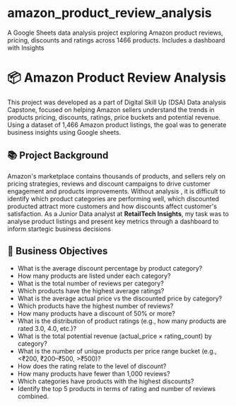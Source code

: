 # amazon_product_review_analysis
A Google Sheets data analysis project exploring Amazon product reviews, pricing, discounts and ratings across 1466 products. Includes a dashboard with Insights 
# 📦 Amazon Product Review Analysis
This project was developed as a part of Digital Skill Up (DSA) Data analysis Capstone, focused on helping Amazon sellers understand the trends in products pricing, discounts, ratings, price buckets and potential revenue. Using a dataset of 1,466 Amazon product listings, the goal was to generate business insights using Google sheets.
## 📚 Project Background
Amazon's marketplace contains thousands of products, and sellers rely on pricing strategies, reviews and discount campaigns to drive customer engagement and products improvements. Without analysis , it is difficult to identify which product categories are performing well, which discounted producted attract more customers and how discounts affect customer's satisfaction.
As a Junior Data analyst at **RetailTech Insights**, my task was to analyse product listings and present key metrics through a dashboard to inform startegic business decisions 
## 🎯 Business Objectives
- What is the average discount percentage by product category? 
- How many products are listed under each category? 
- What is the total number of reviews per category?  
- Which products have the highest average ratings? 
- What is the average actual price vs the discounted price by category? 
- Which products have the highest number of reviews? 
- How many products have a discount of 50% or more? 
- What is the distribution of product ratings (e.g., how many products are rated 3.0, 
4.0, etc.)? 
- What is the total potential revenue (actual_price × rating_count) by category? 
- What is the number of unique products per price range bucket (e.g., <₹200, 
₹200–₹500, >₹500)? 
- How does the rating relate to the level of discount? 
- How many products have fewer than 1,000 reviews? 
- Which categories have products with the highest discounts? 
- Identify the top 5 products in terms of rating and number of reviews combined. 
